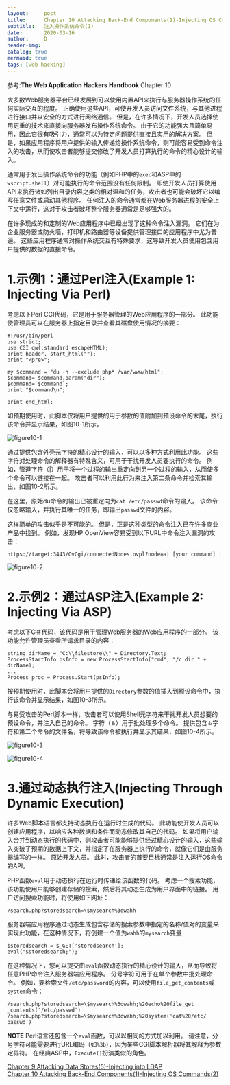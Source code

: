 ```yaml
---
layout:     post
title:      Chapter 10 Attacking Back-End Components(1)-Injecting OS Commands(1)
subtitle:   注入操作系统命令(1)
date:       2020-03-16
author:     D
header-img: 
catalog: true
mermaid: true
tags: [web hacking]
---
```


参考:**The Web Application Hackers Handbook** Chapter 10

大多数Web服务器平台已经发展到可以使用内置API来执行与服务器操作系统的任何实际交互的程度。 正确使用这些API，可使开发人员访问文件系统，与其他进程进行接口并以安全的方式进行网络通信。 但是，在许多情况下，开发人员选择使用更重的技术来直接向服务器发布操作系统命令。 由于它的功能强大且简单易用，因此它很有吸引力，通常可以为特定问题提供直接且实用的解决方案。 但是，如果应用程序将用户提供的输入传递给操作系统命令，则可能容易受到命令注入的攻击，从而使攻击者能够提交修改了开发人员打算执行的命令的精心设计的输入。

通常用于发出操作系统命令的功能（例如PHP中的`exec`和ASP中的`wscript.shell`）对可能执行的命令范围没有任何限制。 即使开发人员打算使用API来执行诸如列出目录内容之类的相对温和的任务，攻击者也可能会破坏它以编写任意文件或启动其他程序。 任何注入的命令通常都在Web服务器进程的安全上下文中运行，这对于攻击者破坏整个服务器通常是足够强大的。

在许多现成的和定制的Web应用程序中已经出现了这种命令注入漏洞。 它们在为企业服务器或防火墙，打印机和路由器等设备提供管理接口的应用程序中尤为普遍。 这些应用程序通常对操作系统交互有特殊要求，这导致开发人员使用包含用户提供的数据的直接命令。

# 1.示例1：通过Perl注入(Example 1: Injecting Via Perl)

考虑以下Perl CGI代码，它是用于服务器管理的Web应用程序的一部分。 此功能使管理员可以在服务器上指定目录并查看其磁盘使用情况的摘要：
```
#!/usr/bin/perl
use strict;
use CGI qw(:standard escapeHTML);
print header, start_html("");
print "<pre>";

my $command = "du -h --exclude php* /var/www/html";
$command= $command.param("dir");
$command=`$command`;
print "$command\n";

print end_html;
```
如预期使用时，此脚本仅将用户提供的用于参数的值附加到预设命令的末尾，执行该命令并显示结果，如图10-1所示。

![figure10-1](/img/web_hacking/twahh/figure10-1.jpg)

通过提供包含外壳元字符的精心设计的输入，可以以多种方式利用此功能。 这些字符对处理命令的解释器有特殊含义，可用于干扰开发人员要执行的命令。 例如，管道字符（|）用于将一个过程的输出重定向到另一个过程的输入，从而使多个命令可以链接在一起。 攻击者可以利用此行为来注入第二条命令并检索其输出，如图10-2所示。

在这里，原始du命令的输出已被重定向为`cat /etc/passwd`命令的输入。 该命令仅忽略输入，并执行其唯一的任务，即输出`passwd`文件的内容。

这样简单的攻击似乎是不可能的。 但是，正是这种类型的命令注入已在许多商业产品中找到。 例如，发现HP OpenView容易受到以下URL中命令注入漏洞的攻击：
```
https://target:3443/OvCgi/connectedNodes.ovpl?node=a| [your command] |
```

![figure10-2](/img/web_hacking/twahh/figure10-2.jpg)

# 2.示例2：通过ASP注入(Example 2: Injecting Via ASP)

考虑以下C＃代码，该代码是用于管理Web服务器的Web应用程序的一部分。 该功能允许管理员查看所请求目录的内容：
```
string dirName = "C:\\filestore\\" + Directory.Text;
ProcessStartInfo psInfo = new ProcessStartInfo("cmd", "/c dir " +
dirName);
...
Process proc = Process.Start(psInfo);
```
按预期使用时，此脚本会将用户提供的`Directory`参数的值插入到预设命令中，执行该命令并显示结果，如图10-3所示。

与易受攻击的Perl脚本一样，攻击者可以使用Shell元字符来干扰开发人员想要的预设命令，并注入自己的命令。 字符（`＆`）用于批处理多个命令。 提供包含`＆`字符和第二个命令的文件名，将导致该命令被执行并显示其结果，如图10-4所示。

![figure10-3](/img/web_hacking/twahh/figure10-3.jpg)

![figure10-4](/img/web_hacking/twahh/figure10-4.jpg)

# 3.通过动态执行注入(Injecting Through Dynamic Execution)

许多Web脚本语言都支持动态执行在运行时生成的代码。 此功能使开发人员可以创建应用程序，以响应各种数据和条件而动态修改其自己的代码。 如果将用户输入合并到动态执行的代码中，则攻击者可能能够提供经过精心设计的输入，这些输入突破了预期的数据上下文，并指定了在服务器上执行的命令，就像它们是由服务器编写的一样。 原始开发人员。 此时，攻击者的首要目标通常是注入运行OS命令的API。

PHP函数`eval`用于动态执行在运行时传递给该函数的代码。 考虑一个搜索功能，该功能使用户能够创建存储的搜索，然后将其动态生成为用户界面中的链接。 用户访问搜索功能时，将使用如下网址：
```
/search.php?storedsearch=\$mysearch%3dwahh
```
服务器端应用程序通过动态生成包含存储的搜索参数中指定的名称/值对的变量来实现此功能，在这种情况下，将创建一个值为`wahh`的`mysearch`变量
```
$storedsearch = $_GET['storedsearch'];
eval("$storedsearch;");
```
在这种情况下，您可以提交由`eval`函数动态执行的精心设计的输入，从而导致将任意PHP命令注入服务器端应用程序。 分号字符可用于在单个参数中批处理命令。 例如，要检索文件`/etc/password`的内容，可以使用`file_get_contents`或`system`命令：
```
/search.php?storedsearch=\$mysearch%3dwahh;%20echo%20file_get
_contents('/etc/passwd')
/search.php?storedsearch=\$mysearch%3dwahh;%20system('cat%20/etc/
passwd')
```

**NOTE**
Perl语言还包含一个`eval`函数，可以以相同的方式加以利用。 请注意，分号字符可能需要进行URL编码（如`%3b`），因为某些CGI脚本解析器将其解释为参数定界符。 在经典ASP中，`Execute()`扮演类似的角色。

[Chapter 9 Attacking Data Stores(5)-Injecting into LDAP](https://dm116.github.io/2020/03/16/attacking-data-stores_5/)<br>
[Chapter 10 Attacking Back-End Components(1)-Injecting OS Commands(2)](https://dm116.github.io/2020/03/16/attacking-back-end-components_1_2/)<br>
